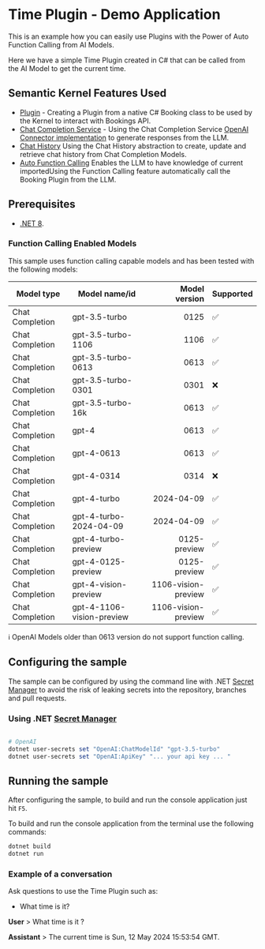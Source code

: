 ﻿# Time Plugin - Demo Application

This is an example how you can easily use Plugins with the Power of Auto Function Calling from AI Models. 

Here we have a simple Time Plugin created in C# that can be called from the AI Model to get the current time.


## Semantic Kernel Features Used

- [Plugin](https://github.com/microsoft/semantic-kernel/blob/main/dotnet/src/SemanticKernel.Abstractions/Functions/KernelPlugin.cs) - Creating a Plugin from a native C# Booking class to be used by the Kernel to interact with Bookings API.
- [Chat Completion Service](https://github.com/microsoft/semantic-kernel/blob/main/dotnet/src/SemanticKernel.Abstractions/AI/ChatCompletion/IChatCompletionService.cs) - Using the Chat Completion Service [OpenAI Connector implementation](https://github.com/microsoft/semantic-kernel/blob/main/dotnet/src/Connectors/Connectors.OpenAI/ChatCompletion/OpenAIChatCompletionService.cs) to generate responses from the LLM.
- [Chat History](https://github.com/microsoft/semantic-kernel/blob/main/dotnet/src/SemanticKernel.Abstractions/AI/ChatCompletion/ChatHistory.cs) Using the Chat History abstraction to create, update and retrieve chat history from Chat Completion Models.
- [Auto Function Calling](https://github.com/microsoft/semantic-kernel/blob/main/dotnet/samples/KernelSyntaxExamples/Example59_OpenAIFunctionCalling.cs) Enables the LLM to have knowledge of current importedUsing the Function Calling feature automatically call the Booking Plugin from the LLM.

## Prerequisites

- [.NET 8](https://dotnet.microsoft.com/download/dotnet/8.0).

### Function Calling Enabled Models

This sample uses function calling capable models and has been tested with the following models:

| Model type      | Model name/id             |       Model version | Supported |
| --------------- | ------------------------- | ------------------: | --------- |
| Chat Completion | gpt-3.5-turbo             |                0125 | ✅        |
| Chat Completion | gpt-3.5-turbo-1106        |                1106 | ✅        |
| Chat Completion | gpt-3.5-turbo-0613        |                0613 | ✅        |
| Chat Completion | gpt-3.5-turbo-0301        |                0301 | ❌        |
| Chat Completion | gpt-3.5-turbo-16k         |                0613 | ✅        |
| Chat Completion | gpt-4                     |                0613 | ✅        |
| Chat Completion | gpt-4-0613                |                0613 | ✅        |
| Chat Completion | gpt-4-0314                |                0314 | ❌        |
| Chat Completion | gpt-4-turbo               |          2024-04-09 | ✅        |
| Chat Completion | gpt-4-turbo-2024-04-09    |          2024-04-09 | ✅        |
| Chat Completion | gpt-4-turbo-preview       |        0125-preview | ✅        |
| Chat Completion | gpt-4-0125-preview        |        0125-preview | ✅        |
| Chat Completion | gpt-4-vision-preview      | 1106-vision-preview | ✅        |
| Chat Completion | gpt-4-1106-vision-preview | 1106-vision-preview | ✅        |

ℹ️ OpenAI Models older than 0613 version do not support function calling.

## Configuring the sample

The sample can be configured by using the command line with .NET [Secret Manager](https://learn.microsoft.com/en-us/aspnet/core/security/app-secrets) to avoid the risk of leaking secrets into the repository, branches and pull requests.

### Using .NET [Secret Manager](https://learn.microsoft.com/en-us/aspnet/core/security/app-secrets)

```powershell

# OpenAI 
dotnet user-secrets set "OpenAI:ChatModelId" "gpt-3.5-turbo"
dotnet user-secrets set "OpenAI:ApiKey" "... your api key ... "
```

## Running the sample

After configuring the sample, to build and run the console application just hit `F5`.

To build and run the console application from the terminal use the following commands:

```powershell
dotnet build
dotnet run
```

### Example of a conversation

Ask questions to use the Time Plugin such as:
- What time is it?

**User** > What time is it ?

**Assistant** > The current time is Sun, 12 May 2024 15:53:54 GMT.

